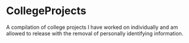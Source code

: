 # CollegeProjects
A compilation of college projects I have worked on individually and am allowed to release with the removal of personally identifying information.
